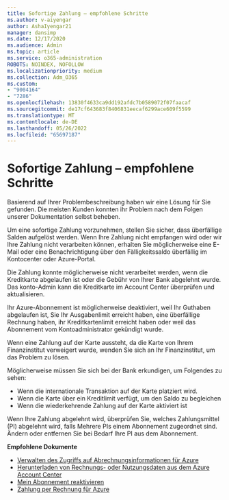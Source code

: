 ```yaml
---
title: Sofortige Zahlung – empfohlene Schritte
ms.author: v-aiyengar
author: AshaIyengar21
manager: dansimp
ms.date: 12/17/2020
ms.audience: Admin
ms.topic: article
ms.service: o365-administration
ROBOTS: NOINDEX, NOFOLLOW
ms.localizationpriority: medium
ms.collection: Adm_O365
ms.custom:
- "9004164"
- "7286"
ms.openlocfilehash: 13830f4633ca9dd192afdc7b0589072f07faacaf
ms.sourcegitcommit: de17cf643683f8406831eecaf6299ace609f5599
ms.translationtype: MT
ms.contentlocale: de-DE
ms.lasthandoff: 05/26/2022
ms.locfileid: "65697187"
---
```

# <a name="make-immediate-payment---recommended-steps"></a>Sofortige Zahlung – empfohlene Schritte

Basierend auf Ihrer Problembeschreibung haben wir eine Lösung für Sie gefunden. Die meisten Kunden konnten ihr Problem nach dem Folgen unserer Dokumentation selbst beheben.

Um eine sofortige Zahlung vorzunehmen, stellen Sie sicher, dass überfällige Salden aufgelöst werden. Wenn Ihre Zahlung nicht empfangen wird oder wir Ihre Zahlung nicht verarbeiten können, erhalten Sie möglicherweise eine E-Mail oder eine Benachrichtigung über den Fälligkeitssaldo überfällig im Kontocenter oder Azure-Portal. 

Die Zahlung konnte möglicherweise nicht verarbeitet werden, wenn die Kreditkarte abgelaufen ist oder die Gebühr von Ihrer Bank abgelehnt wurde. Das konto-Admin kann die Kreditkarte im Account Center überprüfen und aktualisieren. 

Ihr Azure-Abonnement ist möglicherweise deaktiviert, weil Ihr Guthaben abgelaufen ist, Sie Ihr Ausgabenlimit erreicht haben, eine überfällige Rechnung haben, ihr Kreditkartenlimit erreicht haben oder weil das Abonnement vom Kontoadministrator gekündigt wurde.  

Wenn eine Zahlung auf der Karte aussteht, da die Karte von Ihrem Finanzinstitut verweigert wurde, wenden Sie sich an Ihr Finanzinstitut, um das Problem zu lösen.  

Möglicherweise müssen Sie sich bei der Bank erkundigen, um Folgendes zu sehen:

- Wenn die internationale Transaktion auf der Karte platziert wird. 
- Wenn die Karte über ein Kreditlimit verfügt, um den Saldo zu begleichen 
- Wenn die wiederkehrende Zahlung auf der Karte aktiviert ist 

Wenn Ihre Zahlung abgelehnt wird, überprüfen Sie, welches Zahlungsmittel (PI) abgelehnt wird, falls Mehrere PIs einem Abonnement zugeordnet sind. Ändern oder entfernen Sie bei Bedarf Ihre PI aus dem Abonnement. 

**Empfohlene Dokumente** 

- [Verwalten des Zugriffs auf Abrechnungsinformationen für Azure](https://docs.microsoft.com/azure/billing/billing-manage-access?WT.mc_id=Portal-Microsoft_Azure_Support)
- [Herunterladen von Rechnungs- oder Nutzungsdaten aus dem Azure Account Center](https://docs.microsoft.com/azure/billing/billing-download-azure-invoice-daily-usage-date?WT.mc_id=Portal-Microsoft_Azure_Support)
- [Mein Abonnement reaktivieren](https://docs.microsoft.com/azure/billing/billing-subscription-become-disable?WT.mc_id=Portal-Microsoft_Azure_Support)
- [Zahlung per Rechnung für Azure](https://docs.microsoft.com/azure/cost-management-billing/manage/pay-by-invoice) 